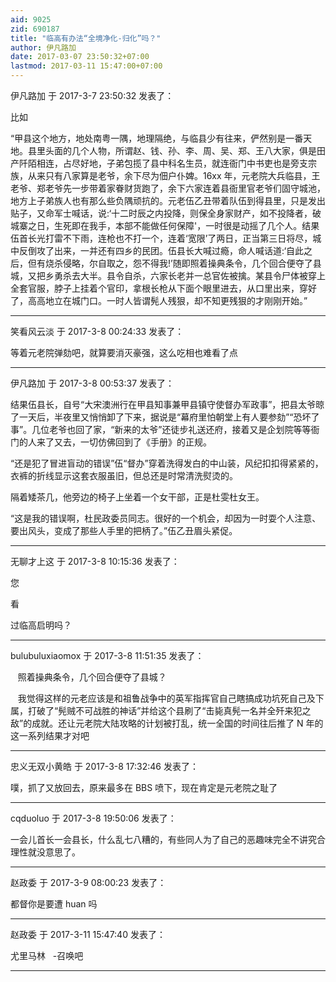 ```yaml
---
aid: 9025
zid: 690187
title: "临高有办法“全境净化-归化”吗？"
author: 伊凡路加
date: 2017-03-07 23:50:32+07:00
lastmod: 2017-03-11 15:47:00+07:00
---
```


伊凡路加 于 2017-3-7 23:50:32 发表了：

比如

“甲县这个地方，地处南粤一隅，地理隔绝，与临县少有往来，俨然别是一番天地。县里头面的几个人物，所谓赵、钱、孙、李、周、吴、郑、王八大家，俱是田产阡陌相连，占尽好地，子弟包揽了县中科名生员，就连衙门中书吏也是旁支宗族，从来只有八家算是老爷，余下尽为佃户仆婢。16xx 年，元老院大兵临县，王老爷、郑老爷先一步带着家眷财货跑了，余下六家连着县衙里官老爷们固守城池，地方上子弟族人也有那么些负隅顽抗的。元老伍乙丑带着队伍到得县里，只是发出贴子，又命军士喊话，说:‘十二时辰之内投降，则保全身家财产，如不投降者，破城寨之日，生死即在我手，本部不能做任何保障'，一时很是动摇了几个人。结果伍首长光打雷不下雨，连枪也不打一个，连着‘宽限’了两日，正当第三日将尽，城中反倒攻了出来，一并还有四乡的民团。伍县长大喊过瘾，命人喊话道:‘自此之后，但有烧杀侵略，尔自取之，怨不得我!’随即照着操典条令，几个回合便夺了县城，又把乡勇杀去大半。县令自杀，六家长老并一总官佐被擒。某县令尸体被穿上全套官服，脖子上挂着个官印，拿根长枪从下面个眼里进去，从口里出来，穿好了，高高地立在城门口。一时人皆谓髡人残狠，却不知更残狠的才刚刚开始。”

---

笑看风云淡 于 2017-3-8 00:24:33 发表了：

等着元老院弹劾吧，就算要消灭豪强，这么吃相也难看了点

---

伊凡路加 于 2017-3-8 00:53:37 发表了：

结果伍县长，自号“大宋澳洲行在甲县知事兼甲县镇守使督办军政事”，把县太爷晾了一天后，半夜里又悄悄卸了下来，据说是“幕府里怕朝堂上有人要参劾”“恐坏了事”。几位老爷也回了家，“新来的太爷”还徒步礼送还府，接着又是企划院等等衙门的人来了又去，一切仿佛回到了《手册》的正规。

“还是犯了冒进盲动的错误”伍“督办”穿着洗得发白的中山装，风纪扣扣得紧紧的，衣裤的折线显示这套衣服虽旧，但总还是时常清洗熨烫的。

隔着矮茶几，他旁边的椅子上坐着一个女干部，正是杜雯杜女王。

“这是我的错误啊，杜民政委员同志。很好的一个机会，却因为一时耍个人注意、要出风头，变成了那些人手里的把柄了。”伍乙丑眉头紧促。

---

无聊才上这 于 2017-3-8 10:15:36 发表了：

您

看

过临高启明吗？

---

bulubuluxiaomox 于 2017-3-8 11:51:35 发表了：

&nbsp; &nbsp;照着操典条令，几个回合便夺了县城？

&nbsp; &nbsp;我觉得这样的元老应该是和祖鲁战争中的英军指挥官自己瞎搞成功坑死自己及下属，打破了“髡贼不可战胜的神话”并给这个县刷了“击毙真髡一名并全歼来犯之敌”的成就。还让元老院大陆攻略的计划被打乱，统一全国的时间往后推了 N 年的这一系列结果才对吧

---

忠义无双小黄皓 于 2017-3-8 17:32:46 发表了：

噗，抓了又放回去，原来最多在 BBS 喷下，现在肯定是元老院之耻了

---

cqduoluo 于 2017-3-8 19:50:06 发表了：

一会儿首长一会县长，什么乱七八糟的，有些同人为了自己的恶趣味完全不讲究合理性就没意思了。

---

赵政委 于 2017-3-9 08:00:23 发表了：

都督你是要遭 huan 吗

---

赵政委 于 2017-3-11 15:47:40 发表了：

尤里马林&nbsp; &nbsp;-召唤吧

---
